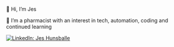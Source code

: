 👋 Hi, I’m Jes

🌱 I’m a pharmacist with an interest in tech, automation, coding and continued learning

[![LinkedIn: Jes Hunsballe](https://img.shields.io/static/v1?label=&style=for-the-badge&message=Jes%20Hunsballe&logo=LinkedIn&color=0a66c2)](https://www.linkedin.com/in/hunsballe/)

<!---
brew-guy/brew-guy is a ✨ special ✨ repository because its `README.md` (this file) appears on your GitHub profile.
You can click the Preview link to take a look at your changes.
--->
